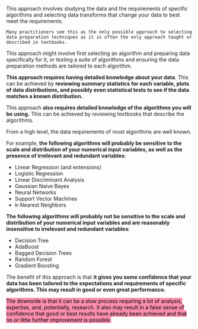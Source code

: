 This approach involves studying the data and the requirements of specific algorithms and selecting data transforms that change your data to best meet the requirements.

```ad-warning
Many practitioners see this as the only possible approach to selecting data preparation techniques as it is often the only approach taught or described in textbooks.
```

This approach might involve first selecting an algorithm and preparing data specifically for it, or testing a suite of algorithms and ensuring the data preparation methods are tailored to each algorithm.

**This approach requires having detailed knowledge about your data**. This can be achieved by **reviewing summary statistics for each variable, plots of data distributions, and possibly even statistical tests to see if the data matches a known distribution.**

This approach **also requires detailed knowledge of the algorithms you will be using.** This can be achieved by reviewing textbooks that describe the algorithms.

From a high level, the data requirements of most algorithms are well known.

For example, **the following algorithms will probably be sensitive to the scale and distribution of your numerical input variables, as well as the presence of irrelevant and redundant variables**:

-   Linear Regression (and extensions)
-   Logistic Regression
-   Linear Discriminant Analysis
-   Gaussian Naive Bayes
-   Neural Networks
-   Support Vector Machines
-   k-Nearest Neighbors

**The following algorithms will probably not be sensitive to the scale and distribution of your numerical input variables and are reasonably insensitive to irrelevant and redundant variables**:

-   Decision Tree
-   AdaBoost
-   Bagged Decision Trees
-   Random Forest
-   Gradient Boosting

The benefit of this approach is that **it gives you some confidence that your data has been tailored to the expectations and requirements of specific algorithms. This may result in good or even great performance.**

<mark style="background: #FF5582A6;">The downside is that it can be a slow process requiring a lot of analysis, expertise, and, potentially, research. It also may result in a false sense of confidence that good or best results have already been achieved and that no or little further improvement is possible.</mark> 